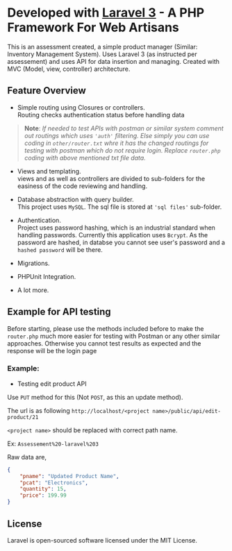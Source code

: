 # Developed with [Laravel 3](http://laravel.com) - A PHP Framework For Web Artisans

This is an assessment created, a simple product manager (Similar: Inventory Management System). Uses Laravel 3 (as instructed per assessement) and uses API for data insertion and managing. Created with MVC (Model, view, controller) architecture.

## Feature Overview

- Simple routing using Closures or controllers.<br>
Routing checks authentication status before handling data
>**Note**: *If needed to test APIs with postman or similar system comment out routings which uses `'auth'` filtering. Else simply you can use coding in `other/router.txt` whre it has the changed routings for testing with postman which do not require login. Replace `router.php` coding with above mentioned txt file data.* <br>

- Views and templating.<br>
views and as well as controllers are divided to sub-folders for the easiness of the code reviewing and handling.

- Database abstraction with query builder. <br>
This project uses `MySQL`. The sql file is stored at `'sql files'` sub-folder.

- Authentication.<br/>
Project uses password hashing, which is an industrial standard when handling passwords. Currently this application uses `Bcrypt`. As the password are hashed, in databse you cannot see user's password and a `hashed password` will be there. 

- Migrations.
- PHPUnit Integration.
- A lot more.

## Example for API testing

Before starting, please use the methods included before to make the `router.php` much more easier for testing with Postman or any other similar approaches. Otherwise you cannot test results as expected and the response will be the login page

### Example:

- Testing edit product API

Use `PUT` method for this (Not `POST`, as this an update method). <br/>

The url is as following
`http://localhost/<project name>/public/api/edit-product/21`

`<project name>` should be replaced with correct path name.<br/>

Ex: `Assessement%20-laravel%203`

Raw data are,

```Json
{
    "pname": "Updated Product Name",
    "pcat": "Electronics",
    "quantity": 15,
    "price": 199.99
}
```


## License

Laravel is open-sourced software licensed under the MIT License.

